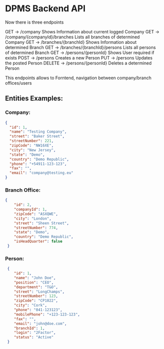 # DPMS Backend API
Now there is three endpoints

GET ->    /company Shows Information about current logged Company
GET ->    /company/{companyId}/branches Lists all branches of determined Company
GET ->    /branches/{branchId} Shows Information about determined Branch
GET ->    /branches/{branchId}/persons Lists all persons of determined Branch
GET ->    /persons/{personId} Shows User required if exists
POST ->   /persons Creates a new Person
PUT ->    /persons Updates the posted Person
DELETE -> /persons/{personId} Deletes a determined Person


This endpoints allows to Forntend, navigation between company/branch offices/users

## Entities Examples:

### Company:
```json
{
  "id": 1,
  "name": "Testing Company",
  "street": "Baker Street",
  "streetNumber": 221,
  "zipCode": "NW16XE",
  "city": "New Jersey",
  "state": "Demo",
  "country": "Demo Republic",
  "phone": "+54911-123-123",
  "fax": "",
  "email": "company@testing.eu"
}
```
### Branch Office:
```json
{
    "id": 2,
    "companyId": 1,
    "zipCode": "ASXQWE",
    "city": "London",
    "street": "Sheen Street",
    "streetNumber": 774,
    "state": "Demo",
    "country": "Demo Republic",
    "isHeadQuarter": false
 }
```
### Person:
```json
 {
    "id": 1,
    "name": "John Doe",
    "position": "CEO",
    "department": "T&O",
    "street": "LongChamps",
    "streetNumber": 123,
    "zipCode": "CP1022",
    "city": "Cork",
    "phone": "041-123123",
    "mobilePhone": "+123-123-123",
    "fax": "",
    "email": "john@doe.com",
    "branchId": 1,
    "login": "2Factor",
    "status": "Active"
 }
```
